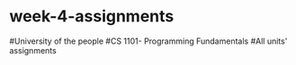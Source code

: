 # week-4-assignments
#University of the people 
#CS 1101- Programming Fundamentals 
#All units' assignments
